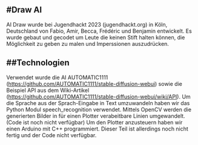 #Draw AI
---
AI Draw wurde bei Jugendhackt 2023 (jugendhackt.org) in Köln, Deutschland von Fabio, Amir, Becca, Frédéric und Benjamin entwickelt. Es wurde gebaut und gecodet um Leute die keinen Stift halten können, die Möglichkeit zu geben zu malen und Imperssionen auszudrücken.

##Technologien
---
Verwendet wurde die AI AUTOMATIC1111 (https://github.com/AUTOMATIC1111/stable-diffusion-webui) sowie die Beispiel API aus dem Wiki-Artikel
(https://github.com/AUTOMATIC1111/stable-diffusion-webui/wiki/API).
Um die Sprache aus der Sprach-Eingabe in Text umzuwandeln haben wir das Python Modul speech_recognition verwendet.
Mittels OpenCV werden die generierten Bilder in für einen Plotter verabeitbare Linien umgewandelt. (Code ist noch nicht verfügbar)
Um den Plotter anzusteuern haben wir einen Arduino mit C++ programmiert. Dieser Teil ist allerdings noch nicht fertig und der Code nicht verfügbar.
